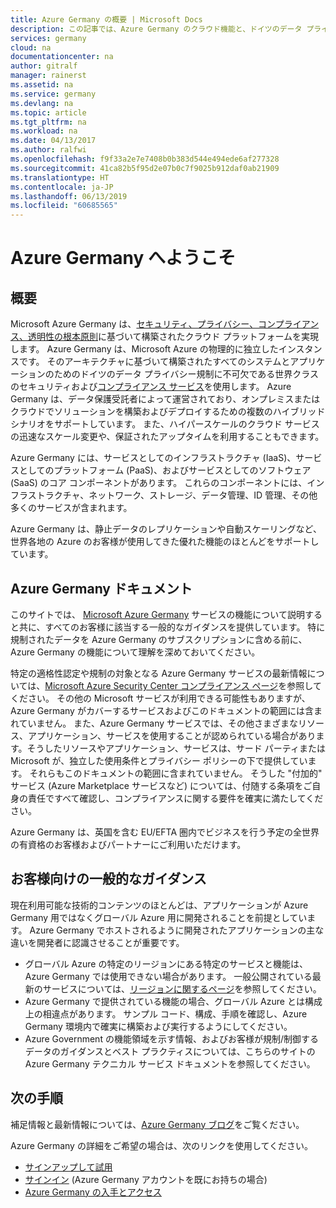 ```yaml
---
title: Azure Germany の概要 | Microsoft Docs
description: この記事では、Azure Germany のクラウド機能と、ドイツのデータ プライバシー規制のコンプライアンス要件をサポートする信頼性の高い設計とセキュリティの概要について説明します。
services: germany
cloud: na
documentationcenter: na
author: gitralf
manager: rainerst
ms.assetid: na
ms.service: germany
ms.devlang: na
ms.topic: article
ms.tgt_pltfrm: na
ms.workload: na
ms.date: 04/13/2017
ms.author: ralfwi
ms.openlocfilehash: f9f33a2e7e7408b0b383d544e494ede6af277328
ms.sourcegitcommit: 41ca82b5f95d2e07b0c7f9025b912daf0ab21909
ms.translationtype: HT
ms.contentlocale: ja-JP
ms.lasthandoff: 06/13/2019
ms.locfileid: "60685565"
---
```

# <a name="welcome-to-azure-germany"></a>Azure Germany へようこそ
## <a name="overview"></a>概要
Microsoft Azure Germany は、[セキュリティ、プライバシー、コンプライアンス、透明性の根本原則](https://azure.microsoft.com/overview/clouds/germany/)に基づいて構築されたクラウド プラットフォームを実現します。 Azure Germany は、Microsoft Azure の物理的に独立したインスタンスです。 そのアーキテクチャに基づいて構築されたすべてのシステムとアプリケーションのためのドイツのデータ プライバシー規制に不可欠である世界クラスのセキュリティおよび[コンプライアンス サービス](https://azure.microsoft.com/support/trust-center/compliance/)を使用します。 Azure Germany は、データ保護受託者によって運営されており、オンプレミスまたはクラウドでソリューションを構築およびデプロイするための複数のハイブリッド シナリオをサポートしています。 また、ハイパースケールのクラウド サービスの迅速なスケール変更や、保証されたアップタイムを利用することもできます。

Azure Germany には、サービスとしてのインフラストラクチャ (IaaS)、サービスとしてのプラットフォーム (PaaS)、およびサービスとしてのソフトウェア (SaaS) のコア コンポーネントがあります。 これらのコンポーネントには、インフラストラクチャ、ネットワーク、ストレージ、データ管理、ID 管理、その他多くのサービスが含まれます。

Azure Germany は、静止データのレプリケーションや自動スケーリングなど、世界各地の Azure のお客様が使用してきた優れた機能のほとんどをサポートしています。 

## <a name="azure-germany-documentation"></a>Azure Germany ドキュメント
このサイトでは、 [Microsoft Azure Germany](https://azure.microsoft.com/overview/clouds/germany/) サービスの機能について説明すると共に、すべてのお客様に該当する一般的なガイダンスを提供しています。 特に規制されたデータを Azure Germany のサブスクリプションに含める前に、Azure Germany の機能について理解を深めておいてください。

特定の適格性認定や規制の対象となる Azure Germany サービスの最新情報については、[Microsoft Azure Security Center コンプライアンス ページ](https://www.microsoft.com/en-us/TrustCenter/Compliance/default.aspx)を参照してください。 その他の Microsoft サービスが利用できる可能性もありますが、Azure Germany がカバーするサービスおよびこのドキュメントの範囲には含まれていません。 また、Azure Germany サービスでは、その他さまざまなリソース、アプリケーション、サービスを使用することが認められている場合があります。そうしたリソースやアプリケーション、サービスは、サード パーティまたは Microsoft が、独立した使用条件とプライバシー ポリシーの下で提供しています。 それらもこのドキュメントの範囲に含まれていません。 そうした "付加的" サービス (Azure Marketplace サービスなど) については、付随する条項をご自身の責任ですべて確認し、コンプライアンスに関する要件を確実に満たしてください。

Azure Germany は、英国を含む EU/EFTA 圏内でビジネスを行う予定の全世界の有資格のお客様およびパートナーにご利用いただけます。

## <a name="general-guidance-for-customers"></a>お客様向けの一般的なガイダンス
現在利用可能な技術的コンテンツのほとんどは、アプリケーションが Azure Germany 用ではなくグローバル Azure 用に開発されることを前提としています。 Azure Germany でホストされるように開発されたアプリケーションの主な違いを開発者に認識させることが重要です。

* グローバル Azure の特定のリージョンにある特定のサービスと機能は、Azure Germany では使用できない場合があります。 一般公開されている最新のサービスについては、[リージョンに関するページ](https://azure.microsoft.com/regions/services)を参照してください。 
* Azure Germany で提供されている機能の場合、グローバル Azure とは構成上の相違点があります。 サンプル コード、構成、手順を確認し、Azure Germany 環境内で確実に構築および実行するようにしてください。
* Azure Government の機能領域を示す情報、およびお客様が規制/制御するデータのガイダンスとベスト プラクティスについては、こちらのサイトの Azure Germany テクニカル サービス ドキュメントを参照してください。

## <a name="next-steps"></a>次の手順
補足情報と最新情報については、[Azure Germany ブログ](https://blogs.msdn.microsoft.com/azuregermany/)をご覧ください。

Azure Germany の詳細をご希望の場合は、次のリンクを使用してください。

* [サインアップして試用](https://azure.microsoft.com/free/germany/)
* [サインイン](https://portal.microsoftazure.de/) (Azure Germany アカウントを既にお持ちの場合)
* [Azure Germany の入手とアクセス](https://azure.microsoft.com/overview/clouds/germany/) 



